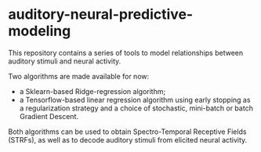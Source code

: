 # auditory-neural-predictive-modeling

This repository contains a series of tools to model relationships between auditory stimuli and neural activity.

Two algorithms are made available for now:
- a Sklearn-based Ridge-regression algorithm;
- a Tensorflow-based linear regression algorithm using early stopping as a regularization strategy and a choice of stochastic, mini-batch or batch Gradient Descent.

Both algorithms can be used to obtain Spectro-Temporal Receptive Fields (STRFs), as well as to decode auditory stimuli from elicited neural activity.
